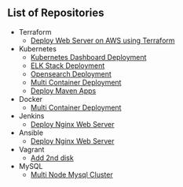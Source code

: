 
## List of Repositories
- Terraform
  - [Deploy Web Server on AWS using Terraform](https://github.com/rabbanigithub/aws-web-terraform)
- Kubernetes
  - [Kubernetes Dashboard Deployment](https://github.com/rabbanigithub/kubernetes/tree/master/kubernetes-dashboard)
  - [ELK Stack Deployment](https://github.com/rabbanigithub/kubernetes/tree/master/elk-stack)
  - [Opensearch Deployment](https://github.com/rabbanigithub/kubernetes/tree/master/opensearch)
  - [Multi Container Deployment](https://github.com/rabbanigithub/multi-k8s)
  - [Deploy Maven Apps](https://github.com/rabbanigithub/mvn-apps)
- Docker
  - [Multi Container Deployment](https://github.com/rabbanigithub/multi-docker)
- Jenkins
  - [Deploy Nginx Web Server](https://github.com/rabbanigithub/nginx-Jenkins)
- Ansible
  - [Deploy Nginx Web Server](https://github.com/rabbanigithub/nginx-ansible)
- Vagrant
  - [Add 2nd disk](https://github.com/rabbanigithub/vagrant-2nd-disk)
- MySQL
  - [Multi Node Mysql Cluster](https://github.com/rabbanigithub/multi-node-mysql-cluster)
